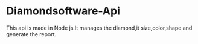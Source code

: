 # Diamondsoftware-Api
This api is made in Node js.It manages the diamond,it size,color,shape and generate the report.
